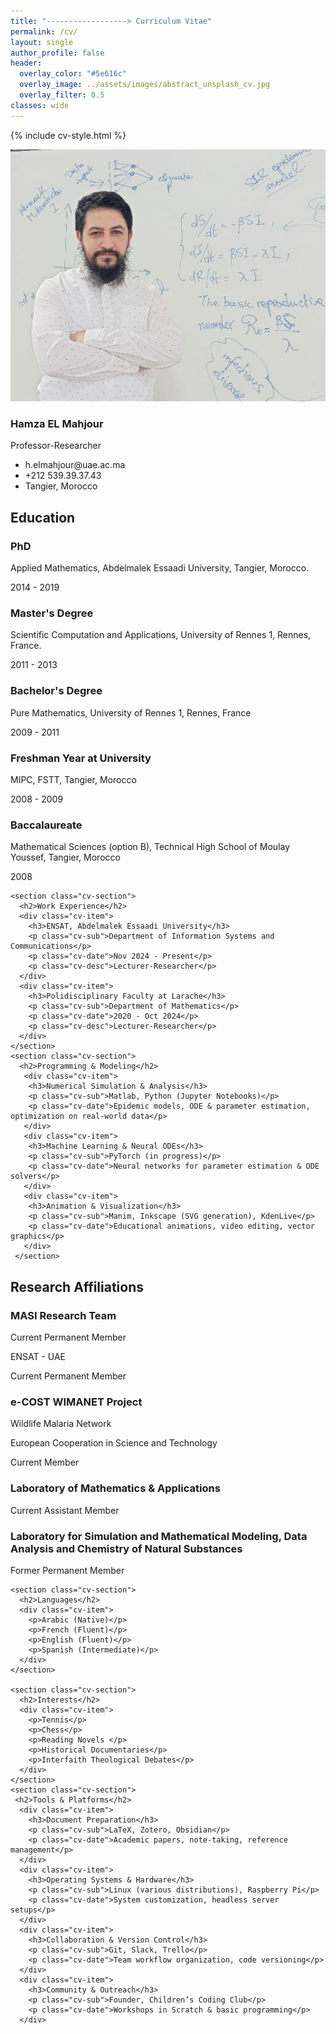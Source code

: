 ```yaml
---
title: "------------------> Curriculum Vitae"
permalink: /cv/
layout: single
author_profile: false
header:
  overlay_color: "#5e616c"
  overlay_image: ../assets/images/abstract_unsplash_cv.jpg
  overlay_filter: 0.5
classes: wide
---
```


{% include cv-style.html %}

<div class="cv-sidebar">
  <img src="../assets/images/bio-photo3.jpg" alt="Hamza El Mahjour" class="cv-photo">
  <div class="personal-info">
    <h3>Hamza EL Mahjour</h3>
    <p>Professor-Researcher</p>
    <ul class="contact-list">
      <li><i class="fas fa-envelope"></i> h.elmahjour@uae.ac.ma</li>
      <li><i class="fas fa-phone"></i> +212 539.39.37.43</li>
      <li><i class="fas fa-map-marker-alt"></i> Tangier, Morocco</li>
      <!-- Add more contact info as needed -->
    </ul>
  </div>
</div>

<div class="cv-container">
  <div class="cv-left">
    <section class="cv-section">
      <h2>Education</h2>
      <div class="cv-item">
        <h3>PhD</h3>
        <p class="cv-sub"> Applied Mathematics, Abdelmalek Essaadi University, Tangier, Morocco.</p>
        <p class="cv-date">2014 - 2019</p>
      </div>
      <div class="cv-item">
        <h3>Master's Degree</h3>
        <p class="cv-sub"> Scientific Computation and Applications, University of Rennes 1, Rennes, France.</p>
        <p class="cv-date">2011 - 2013</p>
      </div>
      <div class="cv-item">
        <h3>Bachelor's Degree</h3>
        <p class="cv-sub"> Pure Mathematics, University of Rennes 1, Rennes, France</p>
        <p class="cv-date">2009 - 2011</p>
      </div>
      <div class="cv-item">
        <h3>Freshman Year at University</h3>
        <p class="cv-sub"> MIPC, FSTT, Tangier, Morocco</p>
        <p class="cv-date">2008 - 2009</p>
      </div>
      <div class="cv-item">
        <h3>Baccalaureate</h3>
        <p class="cv-sub">Mathematical Sciences (option B), Technical High School of Moulay Youssef, Tangier, Morocco</p>
        <p class="cv-date">2008</p>
      </div>
    </section>

    <section class="cv-section">
      <h2>Work Experience</h2>
      <div class="cv-item">
        <h3>ENSAT, Abdelmalek Essaadi University</h3>
        <p class="cv-sub">Department of Information Systems and Communications</p>
        <p class="cv-date">Nov 2024 - Present</p>
        <p class="cv-desc">Lecturer-Researcher</p>
      </div>
      <div class="cv-item">
        <h3>Polidisciplinary Faculty at Larache</h3>
        <p class="cv-sub">Department of Mathematics</p>
        <p class="cv-date">2020 - Oct 2024</p>
        <p class="cv-desc">Lecturer-Researcher</p>
      </div>
    </section>
    <section class="cv-section">
      <h2>Programming & Modeling</h2>
       <div class="cv-item">
        <h3>Numerical Simulation & Analysis</h3>
        <p class="cv-sub">Matlab, Python (Jupyter Notebooks)</p>
        <p class="cv-date">Epidemic models, ODE & parameter estimation, optimization on real‐world data</p>
       </div>
       <div class="cv-item">
        <h3>Machine Learning & Neural ODEs</h3>
        <p class="cv-sub">PyTorch (in progress)</p>
        <p class="cv-date">Neural networks for parameter estimation & ODE solvers</p>
       </div>
       <div class="cv-item">
        <h3>Animation & Visualization</h3>
        <p class="cv-sub">Manim, Inkscape (SVG generation), KdenLive</p>
        <p class="cv-date">Educational animations, video editing, vector graphics</p>
       </div>
     </section>
  </div>

  <div class="cv-right">
    <section class="cv-section">
      <h2>Research Affiliations</h2>
      <div class="cv-item">
        <h3>MASI Research Team</h3>
        <p class="cv-desc">Current Permanent Member</p>
        <p class="cv-date">ENSAT - UAE</p>
        <p class="cv-desc">Current Permanent Member</p>
      </div>
      <div class="cv-item">
        <h3>e-COST WIMANET Project</h3>
        <p class="cv-sub">Wildlife Malaria Network</p>
        <p class="cv-date">European Cooperation in Science and Technology</p>
        <p class="cv-desc">Current Member</p>
      </div>
      <div class="cv-item">
        <h3>Laboratory of Mathematics & Applications</h3>
        <p class="cv-date">Current Assistant Member</p>
      </div>
      <div class="cv-item">
        <h3>Laboratory for Simulation and Mathematical Modeling, Data Analysis and Chemistry of Natural Substances</h3>
        <p class="cv-date">Former Permanent Member</p>
      </div>
    </section>

    <section class="cv-section">
      <h2>Languages</h2>
      <div class="cv-item">
        <p>Arabic (Native)</p>
        <p>French (Fluent)</p>
        <p>English (Fluent)</p>
        <p>Spanish (Intermediate)</p>
      </div>
    </section>

    <section class="cv-section">
      <h2>Interests</h2>
      <div class="cv-item">
        <p>Tennis</p>
        <p>Chess</p>
        <p>Reading Novels </p>
        <p>Historical Documentaries</p>
        <p>Interfaith Theological Debates</p>
      </div>
    </section>
    <section class="cv-section">
     <h2>Tools & Platforms</h2>
      <div class="cv-item">
        <h3>Document Preparation</h3>
        <p class="cv-sub">LaTeX, Zotero, Obsidian</p>
        <p class="cv-date">Academic papers, note-taking, reference management</p>
      </div>
      <div class="cv-item">
        <h3>Operating Systems & Hardware</h3>
        <p class="cv-sub">Linux (various distributions), Raspberry Pi</p>
        <p class="cv-date">System customization, headless server setups</p>
      </div>
      <div class="cv-item">
        <h3>Collaboration & Version Control</h3>
        <p class="cv-sub">Git, Slack, Trello</p>
        <p class="cv-date">Team workflow organization, code versioning</p>
      </div>
      <div class="cv-item">
        <h3>Community & Outreach</h3>
        <p class="cv-sub">Founder, Children’s Coding Club</p>
        <p class="cv-date">Workshops in Scratch & basic programming</p>
      </div>
</section>
  </div>
</div>

